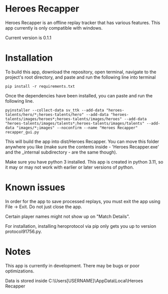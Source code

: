 # Heroes Recapper 

Heroes Recapper is an offline replay tracker that has various features. This app currently is only compatible with windows.

Current version is 0.1.1

# Installation

To build this app, download the repository, open terminal, navigate to the project's root directory, and paste and run the following line into terminal

`pip install -r requirements.txt`

Once the dependencies have been installed, you can paste and run the following line.

`pyinstaller --collect-data sv_ttk --add-data "heroes-talents/hero/*;heroes-talents/hero" --add-data "heroes-talents/images/heroes*;heroes-talents/images/heroes" --add-data "heroes-talents/images/talents*;heroes-talents/images/talents" --add-data "images/*;images" --noconfirm --name "Heroes Recapper" recapper_gui.py`

This will build the app into dist/Heroes Recapper. You can move this folder anywhere you like (make sure the contents inside - 'Heroes Recapper.exe' and the _internal subdirectory - are the same though).

Make sure you have python 3 installed. This app is created in python 3.11, so it may or may not work with earlier or later versions of python.

# Known issues

In order for the app to save processed replays, you must exit the app using File -> Exit. Do not just close the app.

Certain player names might not show up on "Match Details".

For installation, installing heroprotocol via pip only gets you up to version protocol91756.py.

# Notes

This app is currently in development. There may be bugs or poor optimizations. 

Data is stored inside C:\Users\[USERNAME]\AppData\Local\Heroes Recapper